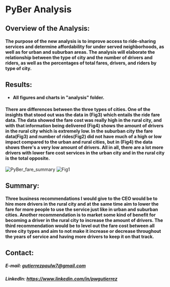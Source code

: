 # PyBer Analysis
## Overview of the Analysis: 
#### The purpose of the new analysis is to improve access to ride-sharing services and determine affordability for under served neighborhoods, as well as for urban and suburban areas. The analysis will elaborate the relationship between the type of city and the number of drivers and riders, as well as the percentages of total fares, drivers, and riders by type of city. 

## Results: 
- #### All figures and charts in "analysis" folder.
#### There are differences between the three types of cities. One of the insights that stood out was the data in (Fig3) which entails the ride fare data. The data showed the fare cost was really high in the rural city, and with that information being delivered (Fig4) shows the amount of drivers in the rural city which is extremely low. In the suburban city the fare data(Fig3) and number of rides(Fig2) did not have much of a high or low impact compared to the urban and rural cities, but in (Fig4) the data shows there's a very low amount of drivers. All in all, there are a lot more drivers with lower fare cost services in the urban city and in the rural city is the total opposite.
![PyBer_fare_summary](https://user-images.githubusercontent.com/86431959/127791678-1f0cea3d-29ad-4ec0-93db-8c58f5926035.png)
![Fig1](https://user-images.githubusercontent.com/86431959/127791684-97a61f33-10d3-4f79-a7ff-5ca283d573db.png)

## Summary: 
#### Three business recommendations I would give to the CEO would be to hire more drivers in the rural city and at the same time aim to lower the fare for more people to use the service just like in urban and suburban cities. Another recommendation is to market some kind of benefit for becoming a driver in the rural city to increase the amount of drivers. The third recommendation would be to level out the fare cost between all three city types and aim to not make it increase or decrease throughout the years of service and having more drivers to keep it on that track.

## Contact:
##### E-mail: gutierrezpaulw7@gmail.com
##### LinkedIn: https://www.linkedin.com/in/pwgutierrez
